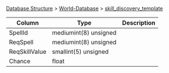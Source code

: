 [Database Structure](Database-Structure) > [World-Database](World-Database) > [skill_discovery_template](skill_discovery_template)

Column | Type | Description
--- | --- | ---
SpellId | mediumint(8) unsigned | 
ReqSpell | mediumint(8) unsigned | 
ReqSkillValue | smallint(5) unsigned | 
Chance | float | 
